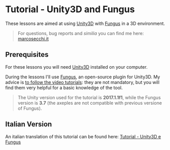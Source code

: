 # Tutorial - Unity3D and Fungus

These lessons are aimed at using [Unity3D](https://unity3d.com/) with [Fungus](http://fungusgames.com/) in a 3D environment.

>For questions, bug reports and _similia_ you can find me here: [marcosecchi.it](http://marcosecchi.it)

## Prerequisites

For these lessons you will need [Unity3D](https://store.unity.com/?_ga=2.175184613.639057983.1511186465-253114653.1489499620) installed on your computer.

During the lessons I'll use [Fungus](http://fungusgames.com/), an open-source plugin for Unity3D. My advice is [to follow the video tutorials](http://fungusdocs.snozbot.com/tutorial_videos.html): they are not mandatory, but you will find them very helpful for a basic knowledge of the tool.

> The Unity version used for the tutorial is **2017.1.1f1**, while the Fungus version is **3.7** (the axeples are not compatible with previous versione of Fungus).

## Italian Version

An italian translation of this tutorial can be found here: [Tutorial - Unity3D e Fungus](https://tech.io/playgrounds/10655/tutorial-unity3d-e-fungus-pickups/)

